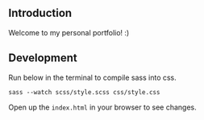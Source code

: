 ## Introduction

Welcome to my personal portfolio! :)

## Development
Run below in the terminal to compile sass into css.
```
sass --watch scss/style.scss css/style.css
```
Open up the `index.html` in your browser to see changes.

